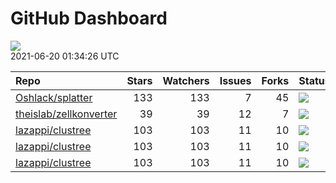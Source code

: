 GitHub Dashboard
================

![](https://github.com/lazappi/gh-dashboard/workflows/Render%20Status/badge.svg)  
2021-06-20 01:34:26 UTC

| Repo                                                                | Stars | Watchers | Issues | Forks | Status                                                                                                                                                  | Commit                                                                                                                                                                |
| :------------------------------------------------------------------ | ----: | -------: | -----: | ----: | :------------------------------------------------------------------------------------------------------------------------------------------------------ | :-------------------------------------------------------------------------------------------------------------------------------------------------------------------- |
| [Oshlack/splatter](https://github.com/Oshlack/splatter)             |   133 |      133 |      7 |    45 | [![](https://github.com/Oshlack/splatter/workflows/R-CMD-check-bioc/badge.svg)](https://github.com/Oshlack/splatter/actions/runs/859753248)             | <a href="https://github.com/Oshlack/splatter/commit/bef776a105d49621545d237cf671f4de990d8b0d" title="Merge branch 'RELEASE_3_13'">bef776</a>                          |
| [theislab/zellkonverter](https://github.com/theislab/zellkonverter) |    39 |       39 |     12 |     7 | [![](https://github.com/theislab/zellkonverter/workflows/R-CMD-check-bioc/badge.svg)](https://github.com/theislab/zellkonverter/actions/runs/859859261) | <a href="https://github.com/theislab/zellkonverter/commit/eef05c9839ab8bbaa53a087e329023c24454762f" title="Merge remote-tracking branch 'upstream/master'">eef05c</a> |
| [lazappi/clustree](https://github.com/lazappi/clustree)             |   103 |      103 |     11 |    10 | [![](https://github.com/lazappi/clustree/workflows/R-CMD-check/badge.svg)](https://github.com/lazappi/clustree/actions/runs/450958999)                  | <a href="https://github.com/lazappi/clustree/commit/df3f57713c44cf2254aa64f889c4b376cd01e7df" title="Update CI (#68)">df3f57</a>                                      |
| [lazappi/clustree](https://github.com/lazappi/clustree)             |   103 |      103 |     11 |    10 | [![](https://github.com/lazappi/clustree/workflows/pkgdown/badge.svg)](https://github.com/lazappi/clustree/actions/runs/450887969)                      | <a href="https://github.com/lazappi/clustree/commit/887e1d05ecf7dcf22b3beea3b513b8ed287cf47e" title="Run test coverage GHA on ci branch">887e1d</a>                   |
| [lazappi/clustree](https://github.com/lazappi/clustree)             |   103 |      103 |     11 |    10 | [![](https://github.com/lazappi/clustree/workflows/test-coverage/badge.svg)](https://github.com/lazappi/clustree/actions/runs/450959002)                | <a href="https://github.com/lazappi/clustree/commit/df3f57713c44cf2254aa64f889c4b376cd01e7df" title="Update CI (#68)">df3f57</a>                                      |
